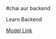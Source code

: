 #chai aur backend

Learn Backend

[Model Link](https://app.eraser.io/workspace/YtPqZ1VogxGy1jzIDkzj)
